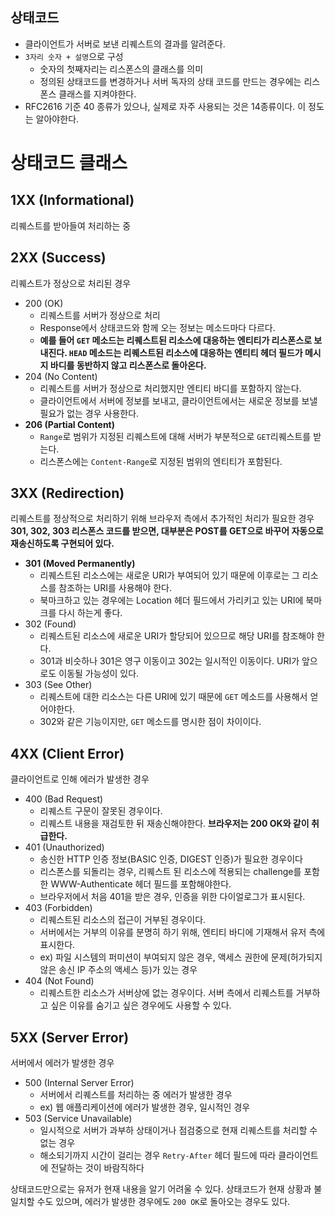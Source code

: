 ## 상태코드
- 클라이언트가 서버로 보낸 리퀘스트의 결과를 알려준다.
- `3자리 숫자 + 설명`으로 구성
  - 숫자의 첫째자리는 리스폰스의 클래스를 의미
  - 정의된 상태코드를 변경하거나 서버 독자의 상태 코드를 만드는 경우에는 리스폰스 클래스를 지켜야한다.
- RFC2616 기준 40 종류가 있으나, 실제로 자주 사용되는 것은 14종류이다. 이 정도는 알아야한다.

# 상태코드 클래스
## 1XX (Informational)
리퀘스트를 받아들여 처리하는 중

## 2XX (Success)
리퀘스트가 정상으로 처리된 경우
- 200 (OK)
  - 리퀘스트를 서버가 정상으로 처리
  - Response에서 상태코드와 함께 오는 정보는 메소드마다 다르다. 
  - __예를 들어 `GET` 메소드는 리퀘스트된 리소스에 대응하는 엔티티가 리스폰스로 보내진다. `HEAD` 메소드는 리퀘스트된 리소스에 대응하는 엔티티 헤더 필드가 메시지 바디를 동반하지 않고 리스폰스로 돌아온다.__
- 204 (No Content)
  - 리퀘스트를 서버가 정상으로 처리했지만 엔티티 바디를 포함하지 않는다.
  - 클라이언트에서 서버에 정보를 보내고, 클라이언트에서는 새로운 정보를 보낼 필요가 없는 경우 사용한다.
- __206 (Partial Content)__
  - `Range`로 범위가 지정된 리퀘스트에 대해 서버가 부분적으로 `GET`리퀘스트를 받는다.
  - 리스폰스에는 `Content-Range`로 지정된 범위의 엔티티가 포함된다.

## 3XX (Redirection)
리퀘스트를 정상적으로 처리하기 위해 브라우저 측에서 추가적인 처리가 필요한 경우
__301, 302, 303 리스폰스 코드를 받으면, 대부분은 POST를 GET으로 바꾸어 자동으로 재송신하도록 구현되어 있다.__
- __301 (Moved Permanently)__
  - 리퀘스트된 리소스에는 새로운 URI가 부여되어 있기 때문에 이후로는 그 리소스를 참조하는 URI를 사용해야 한다.
  - 북마크하고 있는 경우에는 Location 헤더 필드에서 가리키고 있는 URI에 북마크를 다시 하는게 좋다.
- 302 (Found)
  - 리퀘스트된 리소스에 새로운 URI가 할당되어 있으므로 해당 URI를 참조해야 한다.
  - 301과 비슷하나 301은 영구 이동이고 302는 일시적인 이동이다. URI가 앞으로도 이동될 가능성이 있다.
- 303 (See Other)
  - 리퀘스트에 대한 리소스는 다른 URI에 있기 때문에 `GET` 메소드를 사용해서 얻어야한다.
  - 302와 같은 기능이지만, `GET` 메소드를 명시한 점이 차이이다.

## 4XX (Client Error)
클라이언트로 인해 에러가 발생한 경우
- 400 (Bad Request)
  - 리퀘스트 구문이 잘못된 경우이다. 
  - 리퀘스트 내용을 재검토한 뒤 재송신해야한다. __브라우저는 200 OK와 같이 취급한다.__
- 401 (Unauthorized)
  - 송신한 HTTP 인증 정보(BASIC 인증, DIGEST 인증)가 필요한 경우이다
  - 리스폰스를 되돌리는 경우, 리퀘스트 된 리소스에 적용되는 challenge를 포함한 WWW-Authenticate 헤더 필드를 포함해야한다.
  - 브라우저에서 처음 401을 받은 경우, 인증을 위한 다이얼로그가 표시된다.
- 403 (Forbidden)
  - 리퀘스트된 리소스의 접근이 거부된 경우이다.
  - 서버에서는 거부의 이유를 분명히 하기 위해, 엔티티 바디에 기재해서 유저 측에 표시한다.
  - ex) 파일 시스템의 퍼미션이 부여되지 않은 경우, 액세스 권한에 문제(허가되지 않은 송신 IP 주소의 액세스 등)가 있는 경우
- 404 (Not Found)
  - 리퀘스트한 리소스가 서버상에 없는 경우이다. 서버 측에서 리퀘스트를 거부하고 싶은 이유를 숨기고 싶은 경우에도 사용할 수 있다.

## 5XX (Server Error)
서버에서 에러가 발생한 경우
- 500 (Internal Server Error)
  - 서버에서 리퀘스트를 처리하는 중 에러가 발생한 경우
  - ex) 웹 애플리케이션에 에러가 발생한 경우, 일시적인 경우
- 503 (Service Unavailable)
  - 일시적으로 서버가 과부하 상태이거나 점검중으로 현재 리퀘스트를 처리할 수 없는 경우
  - 해소되기까지 시간이 걸리는 경우 `Retry-After` 헤더 필드에 따라 클라이언트에 전달하는 것이 바람직하다


상태코드만으로는 유저가 현재 내용을 알기 어려울 수 있다.
상태코드가 현재 상황과 불일치할 수도 있으며, 에러가 발생한 경우에도 `200 OK`로 돌아오는 경우도 있다.

